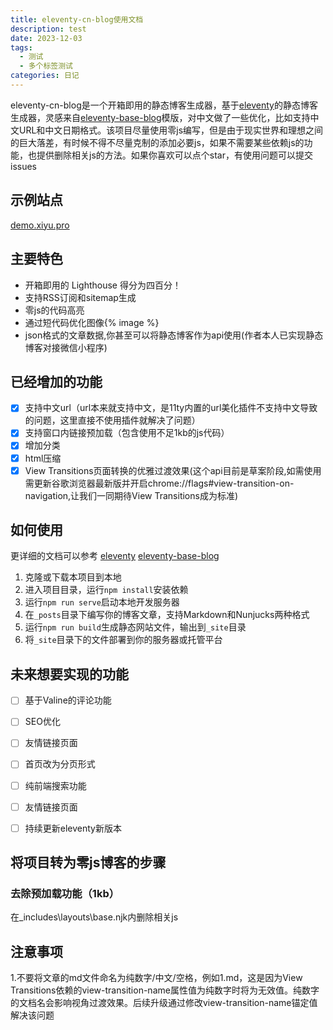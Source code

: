 ```yaml
---
title: eleventy-cn-blog使用文档
description: test
date: 2023-12-03
tags:
  - 测试
  - 多个标签测试
categories: 日记
---
```


eleventy-cn-blog是一个开箱即用的静态博客生成器，基于[eleventy](https://www.11ty.dev/)的静态博客生成器，灵感来自[eleventy-base-blog](https://github.com/11ty/eleventy-base-blog)模版，对中文做了一些优化，比如支持中文URL和中文日期格式。该项目尽量使用零js编写，但是由于现实世界和理想之间的巨大落差，有时候不得不尽量克制的添加必要js，如果不需要某些依赖js的功能，也提供删除相关js的方法。如果你喜欢可以点个star，有使用问题可以提交issues
## 示例站点
[demo.xiyu.pro](https://demo.xiyu.pro/)

## 主要特色

- 开箱即用的 Lighthouse 得分为四百分！
- 支持RSS订阅和sitemap生成
- 零js的代码高亮
- 通过短代码优化图像{% image %}
- json格式的文章数据,你甚至可以将静态博客作为api使用(作者本人已实现静态博客对接微信小程序)
  
## 已经增加的功能
- [x] 支持中文url（url本来就支持中文，是11ty内置的url美化插件不支持中文导致的问题，这里直接不使用插件就解决了问题）
- [x] 支持窗口内链接预加载（包含使用不足1kb的js代码）
- [x] 增加分类
- [x] html压缩
- [x] View Transitions页面转换的优雅过渡效果(这个api目前是草案阶段,如需使用需更新谷歌浏览器最新版并开启chrome://flags#view-transition-on-navigation,让我们一同期待View Transitions成为标准)
  
## 如何使用
更详细的文档可以参考 [eleventy](https://www.11ty.dev/) [eleventy-base-blog](https://github.com/11ty/eleventy-base-blog)

1. 克隆或下载本项目到本地
2. 进入项目目录，运行`npm install`安装依赖
3. 运行`npm run serve`启动本地开发服务器
4. 在`_posts`目录下编写你的博客文章，支持Markdown和Nunjucks两种格式
5. 运行`npm run build`生成静态网站文件，输出到`_site`目录
6. 将`_site`目录下的文件部署到你的服务器或托管平台
   
   
## 未来想要实现的功能

- [ ]  基于Valine的评论功能
- [ ]  SEO优化
- [ ]  友情链接页面
- [ ]  首页改为分页形式
- [ ]  纯前端搜索功能
- [ ]  友情链接页面
- [ ]  持续更新eleventy新版本


## 将项目转为零js博客的步骤
### 去除预加载功能（1kb）
在_includes\layouts\base.njk内删除相关js

## 注意事项
1.不要将文章的md文件命名为纯数字/中文/空格，例如1.md，这是因为View Transitions依赖的view-transition-name属性值为纯数字时将为无效值。纯数字的文档名会影响视角过渡效果。后续升级通过修改view-transition-name锚定值解决该问题



